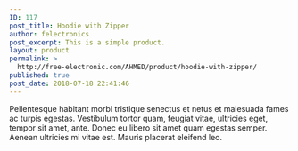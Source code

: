 ```yaml
---
ID: 117
post_title: Hoodie with Zipper
author: felectronics
post_excerpt: This is a simple product.
layout: product
permalink: >
  http://free-electronic.com/AHMED/product/hoodie-with-zipper/
published: true
post_date: 2018-07-18 22:41:46
---
```

Pellentesque habitant morbi tristique senectus et netus et malesuada fames ac turpis egestas. Vestibulum tortor quam, feugiat vitae, ultricies eget, tempor sit amet, ante. Donec eu libero sit amet quam egestas semper. Aenean ultricies mi vitae est. Mauris placerat eleifend leo.